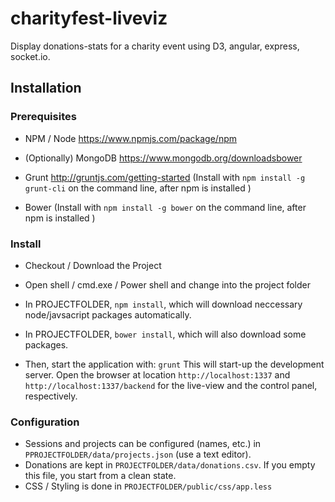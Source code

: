 # charityfest-liveviz

Display donations-stats for a charity event using D3, angular, express, socket.io.

## Installation

### Prerequisites

 - NPM / Node
   https://www.npmjs.com/package/npm

 - (Optionally) MongoDB
   https://www.mongodb.org/downloadsbower

 - Grunt http://gruntjs.com/getting-started
   (Install with `npm install -g grunt-cli` on the command line, after npm is installed )

 - Bower
   (Install with `npm install -g bower` on the command line, after npm is installed )

### Install

 - Checkout / Download the Project
 - Open shell / cmd.exe / Power shell and change into the project folder
 - In PROJECTFOLDER, `npm install`, which will download neccessary node/javsacript packages automatically.
 - In PROJECTFOLDER, `bower install`, which will also download some packages.

 - Then, start the application with:
   `grunt`
   This will start-up the development server.
   Open the browser at location `http://localhost:1337` and `http://localhost:1337/backend` for the live-view and the control panel, respectively.


### Configuration

 - Sessions and projects can be configured (names, etc.) in `PPROJECTFOLDER/data/projects.json` (use a text editor).
 - Donations are kept in `PROJECTFOLDER/data/donations.csv`. If you empty this file, you start from a clean state.
 - CSS / Styling is done in `PROJECTFOLDER/public/css/app.less`








